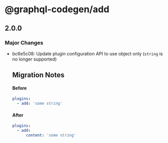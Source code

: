 # @graphql-codegen/add

## 2.0.0
### Major Changes

- bc6e5c08: Update plugin configuration API to use object only (`string` is no longer supported)
  
  ## Migration Notes
  
  #### Before
  
  ```yaml
  plugins:
    - add: 'some string'
  ```
  
  #### After
  
  ```yaml
  plugins:
    - add:
        content: 'some string'
  ```
